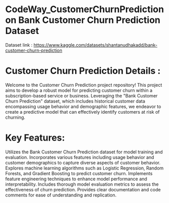 # CodeWay_CustomerChurnPrediction on Bank Customer Churn Prediction Dataset
Dataset link : https://www.kaggle.com/datasets/shantanudhakadd/bank-customer-churn-prediction
# Customer Churn Prediction Details :
Welcome to the Customer Churn Prediction project repository! 
This project aims to develop a robust model for predicting customer churn within a subscription-based service or business. 
Leveraging the "Bank Customer Churn Prediction" dataset, which includes historical customer data encompassing usage behavior and demographic features, we endeavor to create a predictive model that can effectively identify customers at risk of churning.

# Key Features:
Utilizes the Bank Customer Churn Prediction dataset for model training and evaluation.
Incorporates various features including usage behavior and customer demographics to capture diverse aspects of customer behavior.
Explores machine learning algorithms such as Logistic Regression, Random Forests, and Gradient Boosting to predict customer churn.
Implements feature engineering techniques to enhance model performance and interpretability.
Includes thorough model evaluation metrics to assess the effectiveness of churn prediction.
Provides clear documentation and code comments for ease of understanding and replication.
